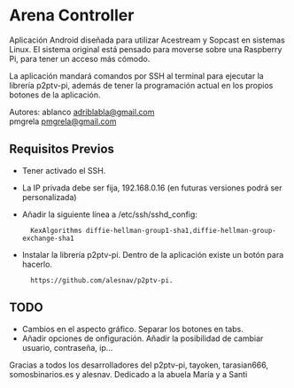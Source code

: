 # Arena Controller

Aplicación Android diseñada para utilizar Acestream y Sopcast en sistemas Linux. El sistema original está pensado para moverse sobre una Raspberry Pi, para tener un acceso más cómodo.

La aplicación mandará comandos por SSH al terminal para ejecutar la librería p2ptv-pi, además de tener la programación actual en los propios botones de la aplicación. 

Autores:
ablanco adriblabla@gmail.com   
pmgrela pmgrela@gmail.com

## Requisitos Previos
- Tener activado el SSH.
- La IP privada debe ser fija, 192.168.0.16 (en futuras versiones podrá ser personalizada)
- Añadir la siguiente línea a /etc/ssh/sshd_config: 

        KexAlgorithms diffie-hellman-group1-sha1,diffie-hellman-group-exchange-sha1
    
- Instalar la librería p2ptv-pi. Dentro de la aplicación existe un botón para hacerlo.

        https://github.com/alesnav/p2ptv-pi.

## TODO
- Cambios en el aspecto gráfico. Separar los botones en tabs.
- Añadir opciones de onfiguración. Añadir la posibilidad de cambiar usuario, contraseña, ip...
 

Gracias a todos los desarrolladores del p2ptv-pi, tayoken, tarasian666, somosbinarios.es y alesnav.
Dedicado a la abuela María y a Santi
